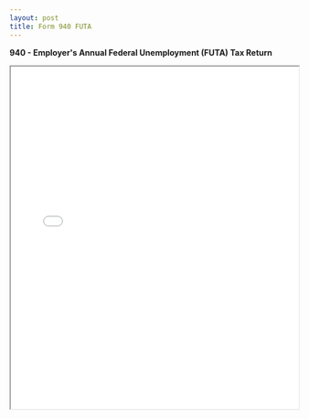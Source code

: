 ```yaml
---
layout: post
title: Form 940 FUTA
---
```


**940 - Employer's Annual Federal Unemployment (FUTA) Tax Return**


<div class="pdf-container">
    <iframe src="/bookkeeping-notes/assets/misc/IRS-FUTA-form-940.pdf#zoom=FitH"
    height="600" width="100%" allowFullScreen="true">
    </iframe>
</div>
